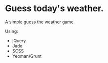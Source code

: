 Guess today's weather.
==========

A simple guess the weather game.

Using:
- jQuery
- Jade
- SCSS
- Yeoman/Grunt
